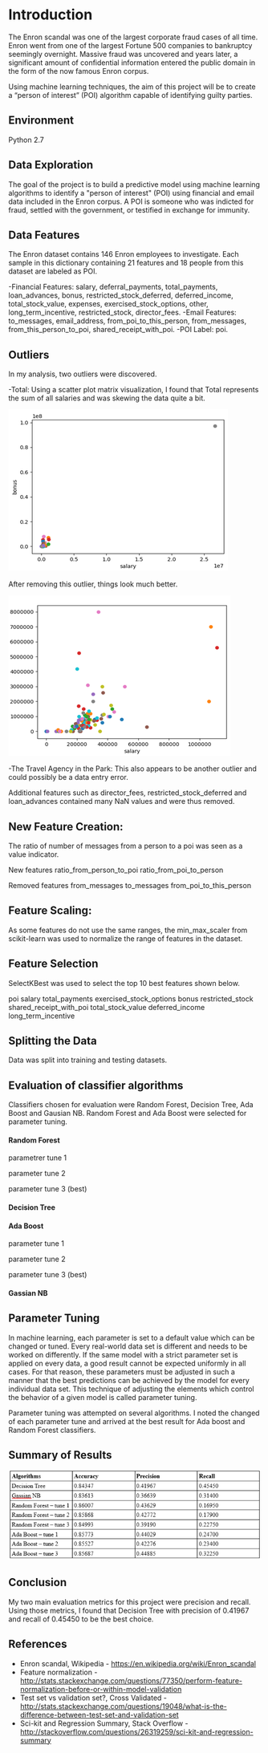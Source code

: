 

# Introduction

The Enron scandal was one of the largest corporate fraud cases of all time. Enron went from one of the largest Fortune 500 companies to bankruptcy seemingly overnight. Massive fraud was uncovered and years later, a significant amount of confidential information entered the public domain in the form of the now famous Enron corpus.

Using machine learning techniques, the aim of this project will be to create a “person of interest” (POI) algorithm capable of identifying guilty parties.

## Environment
Python 2.7

## Data Exploration

The goal of the project is to build a predictive model using machine learning algorithms to identify a "person of interest" (POI) using financial and email data included in the Enron corpus. A POI is someone who was indicted for fraud, settled with the government, or testified in exchange for immunity.

## Data Features

The Enron dataset contains 146 Enron employees to investigate. Each sample in this dictionary containing 21 features and 18 people from this dataset are labeled as POI.

-Financial Features: salary, deferral_payments, total_payments, loan_advances, bonus, restricted_stock_deferred, deferred_income, total_stock_value, expenses, exercised_stock_options, other, long_term_incentive, restricted_stock, director_fees.
-Email Features: to_messages, email_address, from_poi_to_this_person, from_messages, from_this_person_to_poi, shared_receipt_with_poi.
-POI Label: poi.

## Outliers

In my analysis, two outliers were discovered.

-Total: Using a scatter plot matrix visualization, I found that Total represents the sum of all salaries and was skewing the data quite a bit.

![Figure 1](https://github.com/ebstockdale/Identify-Fraud-from-Enron-Email/blob/main/salary%20with%20Total.png)

After removing this outlier, things look much better.

![Figure 2](https://github.com/ebstockdale/Identify-Fraud-from-Enron-Email/blob/main/salary%20without%20Total.png)


-The Travel Agency in the Park: This also appears to be another outlier and could possibly be a data entry error.

Additional features such as director_fees,  restricted_stock_deferred and loan_advances contained many NaN values and were thus removed. 


## New Feature Creation: 

The ratio of number of messages from a person to a poi was seen as a value indicator. 

New features
ratio_from_person_to_poi
ratio_from_poi_to_person

Removed features
from_messages
to_messages
from_poi_to_this_person

## Feature Scaling:

As some features do not use the same ranges, the min_max_scaler from scikit-learn was used to normalize the range of features in the dataset. 

## Feature Selection

SelectKBest was used to select the top 10 best features shown below. 

poi
salary
total_payments
exercised_stock_options
bonus
restricted_stock
shared_receipt_with_poi
total_stock_value
deferred_income
long_term_incentive

## Splitting the Data

Data was split into training and testing datasets.

 

## Evaluation of classifier algorithms

Classifiers chosen for evaluation were Random Forest, Decision Tree, Ada Boost and Gausian NB. Random Forest and Ada Boost were selected for parameter tuning. 





#### Random Forest

parametrer tune 1

parameter tune 2

parameter tune 3 (best)

#### Decision Tree

#### Ada Boost

parameter tune 1

parameter tune 2


parameter tune 3 (best)

#### Gassian NB

## Parameter Tuning

In machine learning, each parameter is set to a default value which can be changed or tuned.
Every real-world data set is different and needs to be worked on differently. If the same model with a strict parameter set is applied on every data, a good result cannot be expected uniformly in all cases. For that reason, these parameters must be adjusted in such a manner that the best predictions can be achieved by the model for every individual data set.
This technique of adjusting the elements which control the behavior of a given model is called parameter tuning.

Parameter tuning was attempted on several algorithms. I noted the changed of each parameter tune  and arrived at the best result for Ada boost and Random Forest classifiers.

## Summary of Results


![Figure 3](https://github.com/ebstockdale/Identify-Fraud-from-Enron-Email/blob/main/Summary.png)


## Conclusion

My two main evaluation metrics for this project were precision and recall. Using those metrics, I found that Decision Tree with precision of 0.41967 and recall of 0.45450 to be the best choice. 

## References
- Enron scandal, Wikipedia - https://en.wikipedia.org/wiki/Enron_scandal
- Feature normalization - http://stats.stackexchange.com/questions/77350/perform-feature-normalization-before-or-within-model-validation
- Test set vs validation set?, Cross Validated - http://stats.stackexchange.com/questions/19048/what-is-the-difference-between-test-set-and-validation-set
- Sci-kit and Regression Summary, Stack Overflow - http://stackoverflow.com/questions/26319259/sci-kit-and-regression-summary 

